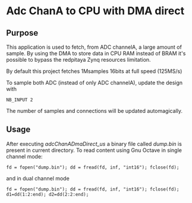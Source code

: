 # Adc ChanA to CPU with DMA direct

## Purpose

This application is used to fetch, from ADC channelA, a large amount of sample.
By using the DMA to store data in CPU RAM instead of BRAM it's possible to
bypass the redpitaya Zynq resources limitation.

By default this project fetches 1Msamples 16bits at full speed (125MS/s)

To sample both ADC (instead of only ADC channelA), update the design with
```
NB_INPUT 2
```
The number of samples and connections will be updated automagically.

## Usage

After executing *adcChanADmaDirect_us* a binary file called *dump.bin* is
present in current directory. To read content using Gnu Octave in single channel mode:
```
fd = fopen("dump.bin"); dd = fread(fd, inf, "int16"); fclose(fd); 
```
and in dual channel mode
```
fd = fopen("dump.bin"); dd = fread(fd, inf, "int16"); fclose(fd); d1=dd(1:2:end); d2=dd(2:2:end);
```
